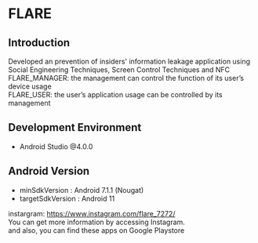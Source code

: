 FLARE
========
Introduction
--------
Developed an prevention of insiders' information leakage application using Social Engineering Techniques, Screen Control Techniques and NFC <br />
FLARE_MANAGER: the management can control the function of its user’s device usage <br />
FLARE_USER: the user’s application usage can be controlled by its management <br />

Development Environment
--------
- Android Studio @4.0.0

Android Version
---------
- minSdkVersion : Android 7.1.1 (Nougat)
- targetSdkVersion : Android 11


instargram: https://www.instagram.com/flare_7272/  
You can get more information by accessing Instagram.<br />
and also, you can find these apps on Google Playstore
